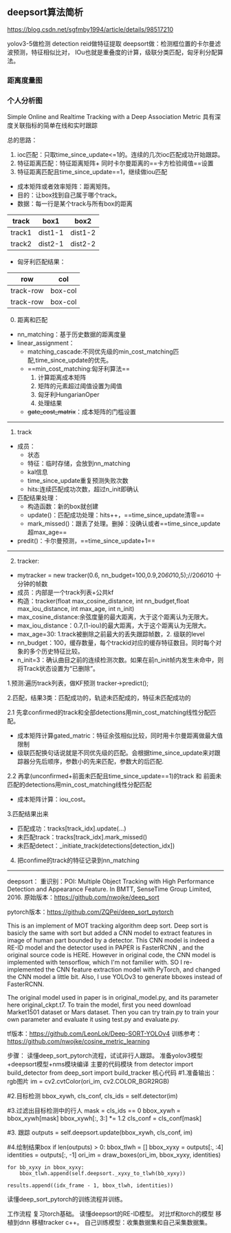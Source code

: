 ## deepsort算法简析

https://blog.csdn.net/sgfmby1994/article/details/98517210

yolov3-5做检测 detection
reid做特征提取
deepsort做：检测框位置的卡尔曼滤波预测，特征相似比对， IOu也就是重叠度的计算，级联分类匹配，匈牙利分配算法。

### 距离度量图

### 个人分析图


Simple Online and Realtime Tracking with a Deep Association Metric
具有深度关联指标的简单在线和实时跟踪


总的思路：
1. ioc匹配：只取time_since_update<=1的。连续的几次ioc匹配成功开始跟踪。
2. 特征距离匹配：特征距离矩阵+ 同时卡尔曼距离的==卡方检验阈值==设置
3. 特征距离匹配且time_since_update==1，继续做iou匹配

- 成本矩阵或者效率矩阵：距离矩阵。
- 目的：让box找到自己属于哪个track。
- 数据：每一行是某个track与所有box的距离

track  | box1 | box2
---|---|---
track1 | dist1-1 | dist1-2
track2 | dist2-1 | dist2-2

- 匈牙利匹配结果：

row | col 
---|---
track-row | box-col
track-row | box-col


0. 距离和匹配
- nn_matching：基于历史数据的距离度量
- linear_assignment：
    - matching_cascade:不同优先级的min_cost_matching匹配,time_since_update的优先。
    - ==min_cost_matching:匈牙利算法==
        1. 计算距离成本矩阵
        2. 矩阵的元素超过阈值设置为阈值
        3. 匈牙利HungarianOper
        4. 处理结果
    - ~~gate_cost_matrix~~：成本矩阵的门槛设置

---

1. track
- 成员：
    - 状态
    - 特征：临时存储，会放到nn_matching
    - kal信息
    - time_since_update重复预测失败次数
    - hits:连续匹配成功次数，超过n_init即确认
- 匹配结果处理：
    - 构造函数：新的box就创建
    - update()：匹配成功处理：hits++，==time_since_update清零==
    - mark_missed()：跟丢了处理。删掉：没确认或者==time_since_update超max_age==
- predit()：卡尔曼预测，==time_since_update+1==

---

2. tracker:
- mytracker = new tracker(0.6, nn_budget=100,0.9,20*60*10,5);//20*60*10 十分钟的帧数
- 成员：内部是一个track列表+公共kf
- 构造：tracker(float max_cosine_distance, int nn_budget,float max_iou_distance, int max_age, int n_init)
- max_cosine_distance:余弦度量的最大距离，大于这个距离认为无限大。
- max_iou_distance：0.7,(1-iou)的最大距离，大于这个距离认为无限大。
- max_age=30: 1.track被删除之前最大的丢失跟踪帧数，2. 级联的level
- nn_budget：100，缓存数量，每个trackid对应的缓存特征数目。同时每个对象的多个历史特征比较。
- n_init=3：确认曲目之前的连续检测次数。如果在前n_init帧内发生未命中，则将Track状态设置为“已删除”。



1.预测:遍历track列表，做KF预测
tracker->predict();

2.匹配，结果3类：匹配成功的，轨迹未匹配成的，特征未匹配成功的

2.1 先拿confirmed的track和全部detections用min_cost_matching线性分配匹配。
- 成本矩阵计算gated_matric：特征余弦相似比较，同时用卡尔曼距离做最大值限制
- 级联匹配换句话说就是不同优先级的匹配。会根据time_since_update来对跟踪器分先后顺序，参数小的先来匹配，参数大的后匹配.

2.2 再拿(unconfirmed+前面未匹配且time_since_update==1)的track 和 前面未匹配的detections用min_cost_matching线性分配匹配
- 成本矩阵计算：iou_cost。

3.匹配结果出来
- 匹配成功：tracks[track_idx].update(...)
- 未匹配track：tracks[track_idx].mark_missed()
- 未匹配detect：_initiate_track(detections[detection_idx])

4. 把confime的track的特征记录到nn_matching

---

deepsort：
重识别：POI: Multiple Object Tracking with High Performance Detection and Appearance Feature. In BMTT, SenseTime Group Limited, 2016.
原始版本：https://github.com/nwojke/deep_sort

pytorch版本：https://github.com/ZQPei/deep_sort_pytorch

This is an implement of MOT tracking algorithm deep sort. Deep sort is basicly the same with sort but added a CNN model to extract features in image of human part bounded by a detector. This CNN model is indeed a RE-ID model and the detector used in PAPER is FasterRCNN , and the original source code is HERE.
However in original code, the CNN model is implemented with tensorflow, which I'm not familier with. SO I re-implemented the CNN feature extraction model with PyTorch, and changed the CNN model a little bit. Also, I use YOLOv3 to generate bboxes instead of FasterRCNN.


The original model used in paper is in original_model.py, and its parameter here original_ckpt.t7.
To train the model, first you need download Market1501 dataset or Mars dataset.
Then you can try train.py to train your own parameter and evaluate it using test.py and evaluate.py.

tf版本：https://github.com/LeonLok/Deep-SORT-YOLOv4
训练参考：https://github.com/nwojke/cosine_metric_learning


步骤：
读懂deep_sort_pytorch流程，试试非行人跟踪。
准备yolov3模型+deepsort模型+nms模块编译
主要的代码模块
from detector import build_detector
from deep_sort import build_tracker
核心代码
#1.准备输出：rgb图片
im = cv2.cvtColor(ori_im, cv2.COLOR_BGR2RGB)

#2.目标检测
bbox_xywh, cls_conf, cls_ids = self.detector(im)

#3.过滤出目标检测中的行人
mask = cls_ids == 0
bbox_xywh = bbox_xywh[mask]
bbox_xywh[:, 3:] *= 1.2
cls_conf = cls_conf[mask]

#3. 跟踪
outputs = self.deepsort.update(bbox_xywh, cls_conf, im)

#4.绘制结果box
if len(outputs) > 0:
    bbox_tlwh = []
    bbox_xyxy = outputs[:, :4]
    identities = outputs[:, -1]
    ori_im = draw_boxes(ori_im, bbox_xyxy, identities)

    for bb_xyxy in bbox_xyxy:
        bbox_tlwh.append(self.deepsort._xyxy_to_tlwh(bb_xyxy))

    results.append((idx_frame - 1, bbox_tlwh, identities))

读懂deep_sort_pytorch的训练流程并训练。


工作流程
复习torch基础。
读懂deepsort的RE-ID模型。
对比tf和torch的模型
移植到dnn
移植tracker c++。
自己训练模型：收集数据集和自己采集数据集。
